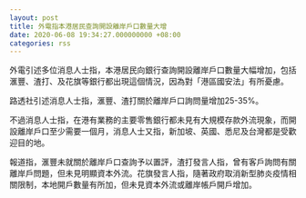 ```yaml
---
layout: post
title: 外電指本港居民查詢開設離岸戶口數量大增
date: 2020-06-08 19:34:27.000000000 +08:00
categories: rss
---
```


外電引述多位消息人士指，本港居民向銀行查詢開設離岸戶口數量大幅增加，包括滙豐、渣打、及花旗等銀行都出現這個情況，因為對「港區國安法」有所憂慮。

路透社引述消息人士指，滙豐、渣打關於離岸戶口詢問量增加25-35%。

不過消息人士指，在港有業務的主要零售銀行都未見有大規模存款外流現象，而開設離岸戶口至少需要一個月，消息人士又指，新加坡、英國、悉尼及台灣都是受歡迎目的地。

報道指，滙豐未就關於離岸戶口查詢予以置評，渣打發言人指，曾有客戶詢問有關離岸戶問題，但未見明顯資本外流。花旗發言人指，隨著政府取消新型肺炎疫情相關限制，本地開戶數量有所加，但未見資本外流或離岸帳戶開戶增加。
